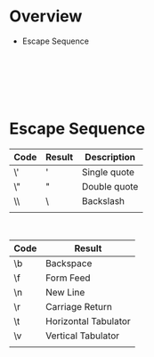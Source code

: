 # Overview

- Escape Sequence

&nbsp;

&nbsp;

&nbsp;

# Escape Sequence

| Code | Result | Description  |
| ---- | ------ | ------------ |
| \\'  | '      | Single quote |
| \\"  | "      | Double quote |
| \\\  | \      | Backslash    |
|      |        |              |

&nbsp;

| Code | Result               |
| ---- | -------------------- |
| \b   | Backspace            |
| \f   | Form Feed            |
| \n   | New Line             |
| \r   | Carriage Return      |
| \t   | Horizontal Tabulator |
| \v   | Vertical Tabulator   |
|      |                      |
